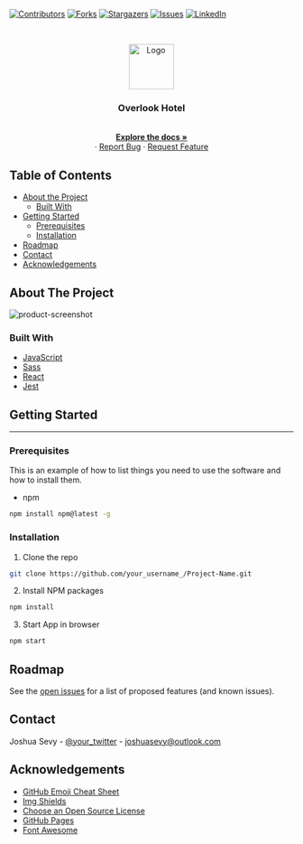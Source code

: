[![Contributors][contributors-shield]][contributors-url]
[![Forks][forks-shield]][forks-url]
[![Stargazers][stars-shield]][stars-url]
[![Issues][issues-shield]][issues-url]
[![LinkedIn][linkedin-shield]][linkedin-url]

<br />
<p align="center">
  <a href="https://github.com/leighlars/overlook">
    <img src="./images/plants.jpg" alt="Logo" width="80" height="80">
  </a>

  <h3 align="center">Overlook Hotel</h3>

  <p align="center">
    <br />
    <a href="https://github.com/leighlars/overlook"><strong>Explore the docs »</strong></a>
    <br />
    ·
    <a href="https://github.com/leighlars/overlook/issues">Report Bug</a>
    ·
    <a href="https://github.com/leighlars/overlook/issues">Request Feature</a>
  </p>
</p>

## Table of Contents

* [About the Project](#about-the-project)
  * [Built With](#built-with)
* [Getting Started](#getting-started)
  * [Prerequisites](#prerequisites)
  * [Installation](#installation)
* [Roadmap](#roadmap)
* [Contact](#contact)
* [Acknowledgements](#acknowledgements)



<!-- ABOUT THE PROJECT -->
## About The Project


<!-- Project screen shots here -->
![product-screenshot]('http://example.com')



### Built With

* [JavaScript](https://Javascript.com)
* [Sass](https://)
* [React](https://reactjs.org)
* [Jest](https://jestjs.io/)

<!-- GETTING STARTED -->
## Getting Started

---

### Prerequisites

This is an example of how to list things you need to use the software and how to install them.
* npm
```sh
npm install npm@latest -g
```

### Installation

1. Clone the repo
```sh
git clone https://github.com/your_username_/Project-Name.git
```
2. Install NPM packages
```sh
npm install
```
3. Start App in browser
```sh
npm start
```


<!-- ROADMAP -->
## Roadmap

See the [open issues](https://github.com/leighlars/overlook/issues) for a list of proposed features (and known issues).


<!-- CONTACT -->
## Contact

Joshua Sevy - [@your_twitter](https://twitter.com/joshsevy) - joshuasevy@outlook.com

<!-- ACKNOWLEDGEMENTS -->
## Acknowledgements
* [GitHub Emoji Cheat Sheet](https://www.webpagefx.com/tools/emoji-cheat-sheet)
* [Img Shields](https://shields.io)
* [Choose an Open Source License](https://choosealicense.com)
* [GitHub Pages](https://pages.github.com)
* [Font Awesome](https://fontawesome.com)



<!-- MARKDOWN LINKS & IMAGES -->
<!-- https://www.markdownguide.org/basic-syntax/#reference-style-links -->
[contributors-shield]: https://img.shields.io/github/contributors/JoshSevy/rancid_tomatillos.svg?style=flat-square
[contributors-url]: https://github.com/leighlars/overlook/graphs/contributors
[forks-shield]: https://img.shields.io/github/forks/JoshSevy/rancid_tomatillos.svg?style=flat-square
[forks-url]: https://github.com/leighlars/overlook/network/members
[stars-shield]: https://img.shields.io/github/stars/JoshSevy/rancid_tomatillos.svg?style=flat-square
[stars-url]: https://github.com/leighlars/overlook/stargazers
[issues-shield]: https://img.shields.io/github/issues/JoshSevy/rancid_tomatillos.svg?style=flat-square
[issues-url]: https://github.com/leighlars/overlook/issues
[linkedin-shield]: https://img.shields.io/badge/-LinkedIn-black.svg?style=flat-square&logo=linkedin&colorB=555
[linkedin-url]: https://linkedin.com/in/joshua-sevy
[product-screenshot]: images/screenshot.png
